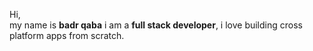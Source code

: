 Hi, <br>my name is <strong>badr qaba</strong> i am a <strong>full stack developer</strong>, i love building cross platform apps from scratch.
